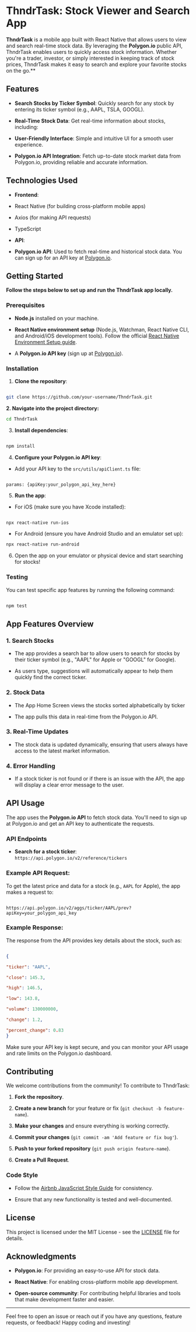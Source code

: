
  

# ThndrTask: Stock Viewer and Search App

  

**ThndrTask** is a mobile app built with React Native that allows users to view and search real-time stock data. By leveraging the **Polygon.io** public API, ThndrTask enables users to quickly access stock information. Whether you're a trader, investor, or simply interested in keeping track of stock prices, ThndrTask makes it easy to search and explore your favorite stocks on the go.**

  

## Features

  

- **Search Stocks by Ticker Symbol**: Quickly search for any stock by entering its ticker symbol (e.g., AAPL, TSLA, GOOGL).

- **Real-Time Stock Data**: Get real-time information about stocks, including:

- **User-Friendly Interface**: Simple and intuitive UI for a smooth user experience.

- **Polygon.io API Integration**: Fetch up-to-date stock market data from Polygon.io, providing reliable and accurate information.

  

## Technologies Used

  

- **Frontend**:

- React Native (for building cross-platform mobile apps)

- Axios (for making API requests)

- TypeScript

- **API**:

- **Polygon.io API**: Used to fetch real-time and historical stock data. You can sign up for an API key at [Polygon.io](https://polygon.io/).

  

  

## Getting Started

  

**Follow the steps below to set up and run the ThndrTask app locally.**

  

### Prerequisites

  

- **Node.js** installed on your machine.

- **React Native environment setup** (Node.js, Watchman, React Native CLI, and Android/iOS development tools). Follow the official [React Native Environment Setup guide](https://reactnative.dev/docs/environment-setup).

- A **Polygon.io API key** (sign up at [Polygon.io](https://polygon.io/)).

  

### Installation

  

1. **Clone the repository**:

```bash

git clone https://github.com/your-username/ThndrTask.git

```

  

**2. **Navigate into the project directory**:**

```bash
cd ThndrTask

```

  

3. **Install dependencies**:

```bash

npm install

```

  

4. **Configure your Polygon.io API key**:

- Add your API key to the `src/utils/apiClient.ts` file:

```

params: {apiKey:your_polygon_api_key_here}

```

  

5. **Run the app**:

- For iOS (make sure you have Xcode installed):

```bash

npx react-native run-ios

```

- For Android (ensure you have Android Studio and an emulator set up):

```bash
npx react-native run-android
```

  

6. Open the app on your emulator or physical device and start searching for stocks!

  

### Testing

  

You can test specific app features by running the following command:

```bash

npm test

```

  

## App Features Overview

  

### 1. **Search Stocks**

- The app provides a search bar to allow users to search for stocks by their ticker symbol (e.g., "AAPL" for Apple or "GOOGL" for Google).

- As users type, suggestions will automatically appear to help them quickly find the correct ticker.

  
### 2. **Stock Data**

- The App Home Screen views the stocks sorted alphabetically by ticker

- The app pulls this data in real-time from the Polygon.io API.

  

### 3. **Real-Time Updates**

- The stock data is updated dynamically, ensuring that users always have access to the latest market information.

  

### 4. **Error Handling**

- If a stock ticker is not found or if there is an issue with the API, the app will display a clear error message to the user.

  

## API Usage

  

The app uses the **Polygon.io API** to fetch stock data. You'll need to sign up at Polygon.io and get an API key to authenticate the requests.

  

### API Endpoints

  

- **Search for a stock ticker**: `https://api.polygon.io/v2/reference/tickers`

  

### Example API Request:

To get the latest price and data for a stock (e.g., `AAPL` for Apple), the app makes a request to:

```

https://api.polygon.io/v2/aggs/ticker/AAPL/prev?apiKey=your_polygon_api_key

```

  

### Example Response:

The response from the API provides key details about the stock, such as:

```json

{

"ticker": "AAPL",

"close": 145.3,

"high": 146.5,

"low": 143.8,

"volume": 130000000,

"change": 1.2,

"percent_change": 0.83
}

```

  

Make sure your API key is kept secure, and you can monitor your API usage and rate limits on the Polygon.io dashboard.

  

## Contributing

  

We welcome contributions from the community! To contribute to ThndrTask:

  

1. **Fork the repository**.

2. **Create a new branch** for your feature or fix (`git checkout -b feature-name`).

3. **Make your changes** and ensure everything is working correctly.

4. **Commit your changes** (`git commit -am 'Add feature or fix bug'`).

5. **Push to your forked repository** (`git push origin feature-name`).

6. **Create a Pull Request**.

  

### Code Style

- Follow the [Airbnb JavaScript Style Guide](https://github.com/airbnb/javascript) for consistency.

- Ensure that any new functionality is tested and well-documented.

  

## License

  

This project is licensed under the MIT License - see the [LICENSE](LICENSE) file for details.

  

## Acknowledgments

  

- **Polygon.io**: For providing an easy-to-use API for stock data.

- **React Native**: For enabling cross-platform mobile app development.

- **Open-source community**: For contributing helpful libraries and tools that make development faster and easier.

  

---

  

Feel free to open an issue or reach out if you have any questions, feature requests, or feedback! Happy coding and investing!
